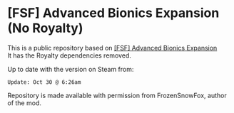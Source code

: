 # [FSF] Advanced Bionics Expansion (No Royalty)

This is a public repository based on [[FSF] Advanced Bionics Expansion](https://steamcommunity.com/sharedfiles/filedetails/?id=2006925330)  
It has the Royalty dependencies removed.  

Up to date with the version on Steam from:
```
Update: Oct 30 @ 6:26am
```

Repository is made available with permission from FrozenSnowFox, author of the mod.
